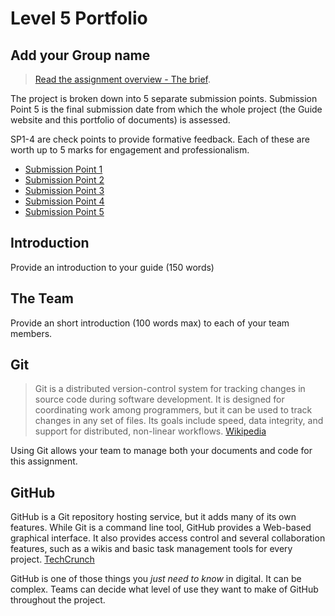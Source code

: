 # Level 5 Portfolio

## Add your Group name

>[Read the assignment overview - The brief](the-brief.md).

The project is broken down into 5 separate submission points. Submission Point 5 is the final submission date from which the whole project (the Guide website and this portfolio of documents) is assessed. 

SP1-4 are check points to provide formative feedback. Each of these are worth up to 5 marks for engagement and professionalism.

- [Submission Point 1](3_Design_&_Prototyping/README.md)
- [Submission Point 2](2_IA_and_Content_Strategy/README.md)
- [Submission Point 3](3_Design_&_Prototyping/README.md)
- [Submission Point 4](4_Usability_Testing/README.md)
- [Submission Point 5](5_QA_and_The_Guide/README.md)

## Introduction

Provide an introduction to your guide (150 words)

## The Team

Provide an short introduction (100 words max) to each of your team members.

## Git

>Git is a distributed version-control system for tracking changes in source code during software development. It is designed for coordinating work among programmers, but it can be used to track changes in any set of files. Its goals include speed, data integrity, and support for distributed, non-linear workflows. [Wikipedia](https://en.wikipedia.org/wiki/Git)

Using Git allows your team to manage both your documents and code for this assignment.

## GitHub

GitHub is a Git repository hosting service, but it adds many of its own features. While Git is a command line tool, GitHub provides a Web-based graphical interface. It also provides access control and several collaboration features, such as a wikis and basic task management tools for every project. [TechCrunch](https://techcrunch.com/2012/07/14/what-exactly-is-github-anyway/)

GitHub is one of those things you *just need to know* in digital. It can be complex. Teams can decide what level of use they want to make of GitHub throughout the project.


